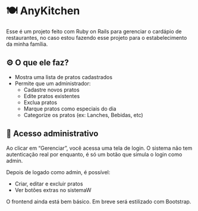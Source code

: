 # 🍽️ AnyKitchen

Esse é um projeto feito com Ruby on Rails para gerenciar o cardápio de restaurantes, no caso estou fazendo esse projeto para o
estabelecimento da minha família.

## ⚙️ O que ele faz?

- Mostra uma lista de pratos cadastrados
- Permite que um administrador:
  - Cadastre novos pratos
  - Edite pratos existentes
  - Exclua pratos
  - Marque pratos como especiais do dia
  - Categorize os pratos (ex: Lanches, Bebidas, etc)

## 🔐 Acesso administrativo

Ao clicar em “Gerenciar”, você acessa uma tela de login. O sistema não tem autenticação real por enquanto, é só um botão que simula o login como admin.

Depois de logado como admin, é possível:
- Criar, editar e excluir pratos
- Ver botões extras no sistemaW

O frontend ainda está bem básico. Em breve será estilizado com Bootstrap.